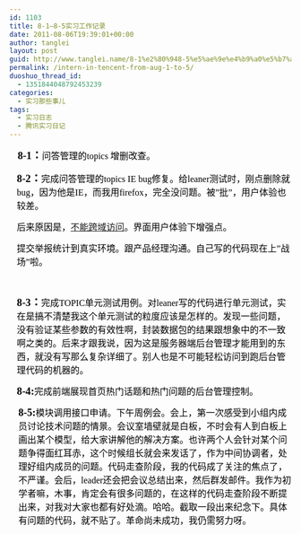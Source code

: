 ```yaml
---
id: 1103
title: 8-1—8-5实习工作记录
date: 2011-08-06T19:39:01+00:00
author: tanglei
layout: post
guid: http://www.tanglei.name/8-1%e2%80%948-5%e5%ae%9e%e4%b9%a0%e5%b7%a5%e4%bd%9c%e8%ae%b0%e5%bd%95/
permalink: /intern-in-tencent-from-aug-1-to-5/
duoshuo_thread_id:
  - 1351844048792453239
categories:
  - 实习那些事儿
tags:
  - 实习日志
  - 腾讯实习日记
---
```

<p style="margin-left: 11pt;">
  <span style="color: black; font-family: 宋体;"><span style="font-size: 14pt;"><strong>8-1：</strong></span><span style="font-size: 12pt;">问答管理的topics 增删改查。<br /> </span></span>
</p>

<p style="margin-left: 10pt;">
  <span style="color: black; font-family: 宋体;"><span style="font-size: 14pt;"><strong>8-2：</strong></span><span style="font-size: 12pt;">完成问答管理的topics IE bug修复。给leaner测试时，刚点删除就bug，因为他是IE，而我用firefox，完全没问题。被&#8221;批&#8221;，用户体验也较差。<br /> </span></span>
</p>

<p style="margin-left: 10pt;">
  <span style="color: black; font-family: 宋体; font-size: 12pt;">后来原因是，<a href="http://www.tanglei.name/js-error-no-permission/" target="_blank">不能跨域访问</a>。界面用户体验下增强点。<br /> </span>
</p>

<p style="margin-left: 10pt;">
  <span style="color: black; font-family: 宋体; font-size: 12pt;">提交举报统计到真实环境。跟产品经理沟通。自己写的代码现在上&#8221;战场&#8221;啦。<br /> </span>
</p>

<p style="margin-left: 10pt;">
  <img src="http://www.tanglei.name/wp-content/uploads/2011/08/080611_1138_81851.png" alt="" /><span style="color: black; font-family: 宋体; font-size: 12pt;"><br /> </span>
</p>

<p style="margin-left: 10pt;">
  <span style="color: black; font-family: 宋体;"><span style="font-size: 14pt;"><strong>8-3：</strong></span><span style="font-size: 12pt;">完成TOPIC单元测试用例。对leaner写的代码进行单元测试，实在是搞不清楚我这个单元测试的粒度应该是怎样的。发现一些问题，没有验证某些参数的有效性啊，封装数据包的结果跟想象中的不一致啊之类的。后来才跟我说，因为这是服务器端后台管理才能用到的东西，就没有写那么复杂详细了。别人也是不可能轻松访问到跑后台管理代码的机器的。<br /> </span></span>
</p>

<p style="margin-left: 10pt;">
  <span style="color: black; font-family: 宋体;"><span style="font-size: 14pt;"><strong>8-4:</strong></span><span style="font-size: 12pt;">完成前端展现首页热门话题和热门问题的后台管理控制。<br /> </span></span>
</p>

<p style="margin-left: 12pt;">
  <span style="color: black; font-family: 宋体;"><span style="font-size: 14pt;"><strong> 8-5:</strong></span><span style="font-size: 12pt;">模块调用接口申请。下午周例会。会上，第一次感受到小组内成员讨论技术问题的情景。会议室墙壁就是白板，不时会有人到白板上画出某个模型，给大家讲解他的解决方案。也许两个人会针对某个问题争得面红耳赤，这个时候组长就会来发话了，作为中间协调者，处理好组内成员的问题。代码走查阶段，我的代码成了关注的焦点了，不严谨。会后，leader还会把会议总结出来，然后群发邮件。我作为初学者嘛，木事，肯定会有很多问题的，在这样的代码走查阶段不断提出来，对我对大家也都有好处滴。哈哈。截取一段出来纪念下。具体有问题的代码，就不贴了。革命尚未成功，我仍需努力呀。<br /> </span></span>
</p>

<p style="margin-left: 10pt;">
  <img src="http://www.tanglei.name/wp-content/uploads/2011/08/080611_1138_81852.png" alt="" /><span style="color: black; font-family: 宋体; font-size: 12pt;"><br /> </span>
</p>